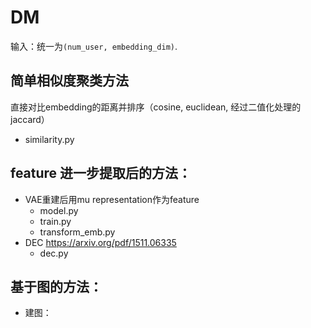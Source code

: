 # DM

输入：统一为`(num_user, embedding_dim)`.

## 简单相似度聚类方法

直接对比embedding的距离并排序（cosine, euclidean, 经过二值化处理的 jaccard）
- similarity.py

## feature 进一步提取后的方法：

- VAE重建后用mu representation作为feature
  - model.py
  - train.py
  - transform_emb.py
- DEC https://arxiv.org/pdf/1511.06335
  - dec.py

## 基于图的方法：

- 建图：